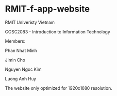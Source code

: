 # RMIT-f-app-website


RMIT Univeristy Vietnam


COSC2083 - Introduction to Information Technology


Members:


Phan Nhat Minh


Jimin Cho


Nguyen Ngoc Kim


Luong Anh Huy



The website only optimized for 1920x1080 resolution.
